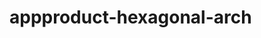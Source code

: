   # appproduct-hexagonal-arch               
            
        
          
       
     
     
       
